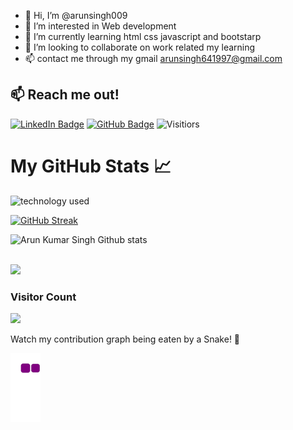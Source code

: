 - 👋 Hi, I’m @arunsingh009
- 👀 I’m interested in Web development
- 🌱 I’m currently learning html css javascript and bootstarp
- 💞️ I’m looking to collaborate on work related my learning
- 📫  contact me through my gmail arunsingh641997@gmail.com

<!---
arunsingh009/arunsingh009 is a ✨ special ✨ repository because its `README.md` (this file) appears on your GitHub profile.
You can click the Preview link to take a look at your changes.
--->
## 📫 Reach me out!

 [![LinkedIn Badge](https://img.shields.io/badge/LinkedIn-0077B5?style=plastic&logo=linkedin&logoColor=white&link=https://www.linkedin.com/in/ftrasvent)](https://www.linkedin.com/in/arun-singh-a66266176/)
[![GitHub Badge](https://img.shields.io/badge/GitHub-100000?style=plastic&logo=github&logoColor=white&link=https://github.com/ftrasvent)](https://github.com/arunsingh009)
![Visitiors](https://komarev.com/ghpvc/?username=arunsingh009)

<!-- Arun singh github stats -->
# My GitHub Stats  📈 
![technology used](https://github-readme-stats.vercel.app/api/top-langs/?username=arunsingh009&show_icons=true&theme=algolia&repo=arunsingh009)
<!-- [![GitHub Streak](http://github-readme-streak-stats.herokuapp.com?user=arunsingh009&theme=radical)](https://git.io/streak-stats) -->
[![GitHub Streak](https://github-readme-streak-stats.herokuapp.com/?user=arunsingh009&theme=dark)](https://git.io/streak-stats)

![ Arun Kumar Singh Github stats](https://github-readme-stats.vercel.app/api?username=arunsingh009&show_icons=true&theme=tokyonight)

<br>
<div>
</div>
<a href="https://github.com/arunsingh009/github-readme-activity-graph">
    <img src="https://activity-graph.herokuapp.com/graph?username=arunsingh009&theme=react-dark&hide_border=true">
  </a>

<!-- # Streaks -->
### Visitor Count
<img src="https://profile-counter.glitch.me/arounsingh009/count.svg">

Watch my contribution graph being eaten by a Snake! 🐍

![snake gif](https://github.com/arunsingh009/arunsingh009/blob/output/github-contribution-grid-snake.gif)
